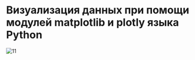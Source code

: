 # Визуализация данных при помощи модулей matplotlib и plotly языка Python
![11](https://github.com/user-attachments/assets/3fd4385f-4d79-4020-a4b4-0f1ef8b2f181)

